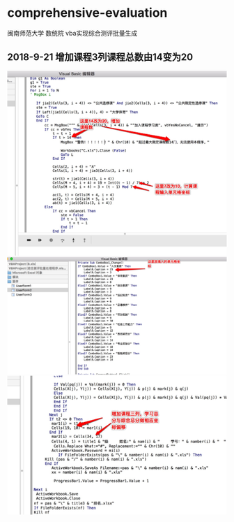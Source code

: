 # comprehensive-evaluation
闽南师范大学 数统院 vba实现综合测评批量生成

## 2018-9-21 增加课程3列课程总数由14变为20
![avatar](https://github.com/fanyingmao/comprehensive-evaluation/blob/master/30486250-2F03-46DA-BB63-A2D815B5248B.png)
![avatar](https://github.com/fanyingmao/comprehensive-evaluation/blob/master/D8E9F4D0-392D-41AB-9AA4-30CE57BDE277.png)
![avatar](https://github.com/fanyingmao/comprehensive-evaluation/blob/master/5EAE0783-9E83-4D56-9CB5-050571CE1B37.png)